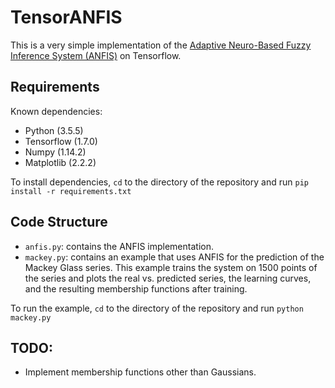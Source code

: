 # TensorANFIS
This is a very simple implementation of the [Adaptive Neuro-Based Fuzzy Inference System (ANFIS)](https://www.dca.ufrn.br/~meneghet/FTP/anfis%2093.pdf) on Tensorflow.

## Requirements
Known dependencies:
- Python (3.5.5)
- Tensorflow (1.7.0)
- Numpy (1.14.2)
- Matplotlib (2.2.2)

To install dependencies, `cd` to the directory of the repository and run `pip install -r requirements.txt`

## Code Structure

- `anfis.py`: contains the ANFIS implementation.
- `mackey.py`: contains an example that uses ANFIS for the prediction of the Mackey Glass series. This example trains the system on 1500 points of the series and plots the real vs. predicted series, the learning curves, and the resulting membership functions after training.

To run the example, `cd` to the directory of the repository and run `python mackey.py`

## TODO:
- Implement membership functions other than Gaussians.
